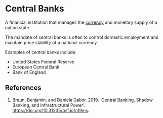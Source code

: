 # Central Banks
A financial institution that manages the [currency](currency.md) and monetary supply of a nation state.

The mandate of central banks is often to control domestic employment and maintain price stability of a national currency.

Examples of central banks include:

* United States Federal Reserve
* European Central Bank
* Bank of England

## References
1. Braun, Benjamin, and Daniela Gabor. 2019. ‘Central Banking, Shadow Banking, and Infrastructural Power’. https://doi.org/10.31235/osf.io/nf9ms.